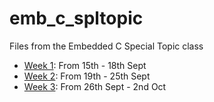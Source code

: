 # emb_c_spltopic
Files from the Embedded C Special Topic class

- [Week 1](https://github.com/alfadelta10010/emb_c_spltopic/tree/main/week1): From 15th - 18th Sept
- [Week 2](): From 19th - 25th Sept
- [Week 3](): From 26th Sept - 2nd Oct
